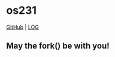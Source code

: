 # os231

[GitHub](https://github.com/yforku/os231/) | [LOG](TXT/mylog.txt)

## May the fork() be with you!
